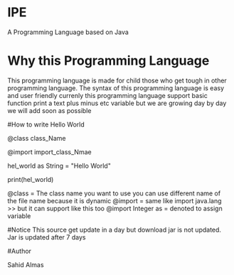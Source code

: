 # IPE
A Programming Language based on Java

# Why this Programming Language

This programming language is made for child those who get tough in other programming language. The syntax of this programming language is easy and user friendly currenly this programming language support basic function print a text plus minus etc variable but we are growing day by day we will add soon as possible

#How to write Hello World

@class class_Name

@import import_class_Nmae

hel_world as String = "Hello World"

print(hel_world)

@class =  The class name you want to use you can use different name of the file name because it is dynamic
@import = same like import java.lang >> but it can support like this too @import Integer
as = denoted to assign variable 

#Notice
This source get update in a day but download jar is not updated. Jar is updated after 7 days

#Author 

Sahid <AndroidFire> Almas
